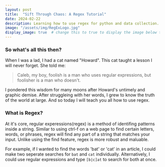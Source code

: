 ```yaml
---
layout: post
title:  "Sift Through Chaos: A Regex Tutorial" 
date: 2024-02-22
description: Learning how to use regex for python and data collection.   
image: "/assets/img/RegExLogo.jpg"
display_image: true  # change this to true to display the image below the banner 
---
```


### So what's all this then?

When I was a lad, I had a cat named "Howard". This cat taught a lesson I will never forget. She told me:

> Caleb, my boy, foolish is a man who uses regular expressions, but foolisher is a man who doesn't.

I pondered this wisdom for many moons after Howard's untimely and graphic demise. After struggleing with her words, I grew to know the truth of the world at large. And so today I will teach you all how to use regex.


### What is Regex?

At it's core, regular experessions(regex) is a method of identifing patterns inside a string. Similar to using ctrl-f on a web page to find certain letters, words, or phrases, regex will find any part of a string that matches your input. Unlike using the find feature, regex is more robust and maluable.

For example, if I wanted to find the words 'bat' or 'cat' in an article, I could make two seperate searches for `bat` and `cat` individually. Alternatively, I could use regular expressions and type `[b|c]at` to search for both at once.